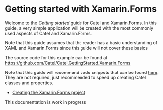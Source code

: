 # Getting started with Xamarin.Forms

Welcome to the *Getting started* guide for Catel and Xamarin.Forms. In this guide, a very simple application will be created with the most commonly used aspects of Catel and Xamarin.Forms.

Note that this guide assumes that the reader has a basic understanding of XAML and Xamarin.Forms since this guide will not cover these basics

The source code for this example can be found at <https://github.com/Catel/Catel.GettingStarted.Xamarin.Forms>

Note that this guide will recommend code snippets that can be found [here](http://www.catelproject.com/downloads/general-files/). They are not required, just recommended to speed up creating Catel classes and properties.

-   [Creating the Xamarin.Forms project](./creating-the-project.md)

This documentation is work in progress

